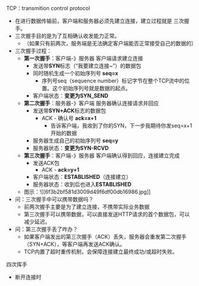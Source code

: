 TCP：transmition control protocol
- 在进行数据传输前，客户端和服务器必须先建立连接，建立过程就是 三次握手。
- 三次握手目的是为了互相确认收发能力正常。
	- （如果只有前两次，服务端是无法确定客户端能否正常接受自己的数据的）
- 三次握手过程：
	- **第一次握手**：客户端-》服务器   客户端请求建立连接
		- 发送带**SYN**标志（“我要建立连接~”）的数据包
		- 同时随机生成一个初始序列号 **seq=x**
			- 序列号seq（sequence number）标记字节在整个TCP流中的位置。这个初始序列号就是数据的起点。
		- 客户端状态：**变更为SYN_SEND**
	- **第二次握手**：服务器-》客户端   服务器确认连接请求并回应
		- 发送带**SYN+ACK**标志的数据包
			- ACK - 确认号 **ack=x+1**
				- 告诉客户端，我收到了你的SYN，下一步我期待你发seq=x+1开始的数据
		- 服务器生成自己的初始序列号 **seq=y**
		- 服务器状态：**变更为SYN-RCVD**
	- **第三次握手**：客户端-》服务器   客户端确认得到回应，连接建立完成
		- 发送ACK包
			- ACK - **ack=y+1**
		- 客户端状态：**ESTABLISHED**（连接建立）
		- 服务器状态：收到后也进入**ESTABLISHED**
	- 图示：![[6f3b2bf581d3009d49f6df00db16986.jpg]]
- 问：三次握手中可以携带数据吗？
	- 前两次握手主要是为了建立连接，不携带实际业务数据
	- 第三次握手可以携带数据，可以直接发送HTTP请求的首个数据包，可以减少延迟。
- 问：第三次握手丢了咋办？
	- 如果客户端发出的第三次握手（ACK）丢失，服务器会重发第二次握手（SYN+ACK），等客户端再发送ACK确认。
	- TCP内置了超时重传机制，会保障连接建立最终成功/或超时失败。

四次挥手
- 断开连接时